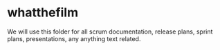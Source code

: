 # whatthefilm

We will use this folder for all scrum documentation, release plans, sprint plans, presentations, any anything text related.
